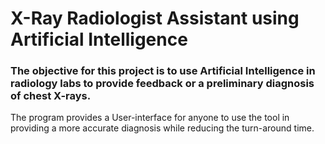 # X-Ray Radiologist Assistant using Artificial Intelligence 

### The objective for this project is to use Artificial Intelligence in radiology labs to provide feedback or a preliminary diagnosis of chest X-rays.

The program provides a User-interface for anyone to use the tool in providing a more accurate diagnosis while reducing the turn-around time.
